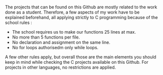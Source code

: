 The projects that can be found on this Github are mostly related to the work done as a student.
Therefore, a few aspects of my work have to be explained beforehand, all applying strictly to C programming because of the school rules : 
- The school requires us to make our functions 25 lines at max.
- No more than 5 functions per file.
- No declaration and assignment on the same line.
- No for loops authorisedm only while loops.

A few other rules apply, but overall those are the main elements you should keep in mind while checking the C projects available on this Github. For projects in other languages, no restrictions are applied.
